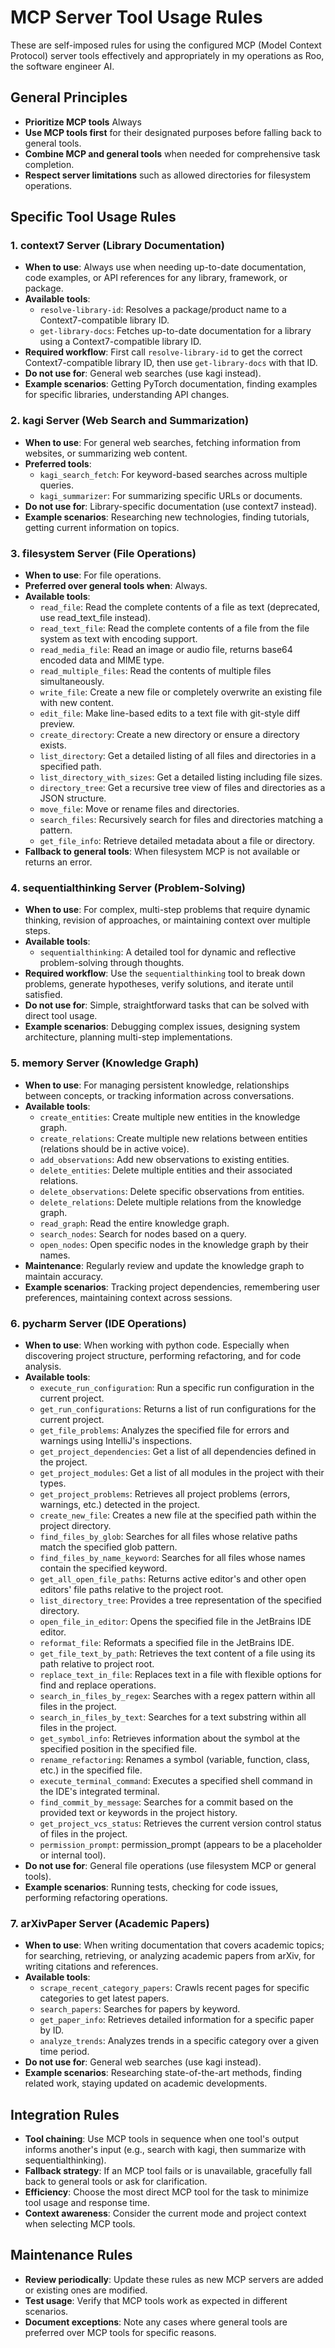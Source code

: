 # MCP Server Tool Usage Rules

These are self-imposed rules for using the configured MCP (Model Context Protocol) server tools effectively and appropriately in my operations as Roo, the software engineer AI.

## General Principles
- **Prioritize MCP tools** Always
- **Use MCP tools first** for their designated purposes before falling back to general tools.
- **Combine MCP and general tools** when needed for comprehensive task completion.
- **Respect server limitations** such as allowed directories for filesystem operations.

## Specific Tool Usage Rules

### 1. context7 Server (Library Documentation)
- **When to use**: Always use when needing up-to-date documentation, code examples, or API references for any library, framework, or package.
- **Available tools**:
  - `resolve-library-id`: Resolves a package/product name to a Context7-compatible library ID.
  - `get-library-docs`: Fetches up-to-date documentation for a library using a Context7-compatible library ID.
- **Required workflow**: First call `resolve-library-id` to get the correct Context7-compatible library ID, then use `get-library-docs` with that ID.
- **Do not use for**: General web searches (use kagi instead).
- **Example scenarios**: Getting PyTorch documentation, finding examples for specific libraries, understanding API changes.

### 2. kagi Server (Web Search and Summarization)
- **When to use**: For general web searches, fetching information from websites, or summarizing web content.
- **Preferred tools**:
  - `kagi_search_fetch`: For keyword-based searches across multiple queries.
  - `kagi_summarizer`: For summarizing specific URLs or documents.
- **Do not use for**: Library-specific documentation (use context7 instead).
- **Example scenarios**: Researching new technologies, finding tutorials, getting current information on topics.

### 3. filesystem Server (File Operations)
- **When to use**: For file operations.
- **Preferred over general tools when**: Always.
- **Available tools**:
  - `read_file`: Read the complete contents of a file as text (deprecated, use read_text_file instead).
  - `read_text_file`: Read the complete contents of a file from the file system as text with encoding support.
  - `read_media_file`: Read an image or audio file, returns base64 encoded data and MIME type.
  - `read_multiple_files`: Read the contents of multiple files simultaneously.
  - `write_file`: Create a new file or completely overwrite an existing file with new content.
  - `edit_file`: Make line-based edits to a text file with git-style diff preview.
  - `create_directory`: Create a new directory or ensure a directory exists.
  - `list_directory`: Get a detailed listing of all files and directories in a specified path.
  - `list_directory_with_sizes`: Get a detailed listing including file sizes.
  - `directory_tree`: Get a recursive tree view of files and directories as a JSON structure.
  - `move_file`: Move or rename files and directories.
  - `search_files`: Recursively search for files and directories matching a pattern.
  - `get_file_info`: Retrieve detailed metadata about a file or directory.
- **Fallback to general tools**: When filesystem MCP is not available or returns an error.

### 4. sequentialthinking Server (Problem-Solving)
- **When to use**: For complex, multi-step problems that require dynamic thinking, revision of approaches, or maintaining context over multiple steps.
- **Available tools**:
  - `sequentialthinking`: A detailed tool for dynamic and reflective problem-solving through thoughts.
- **Required workflow**: Use the `sequentialthinking` tool to break down problems, generate hypotheses, verify solutions, and iterate until satisfied.
- **Do not use for**: Simple, straightforward tasks that can be solved with direct tool usage.
- **Example scenarios**: Debugging complex issues, designing system architecture, planning multi-step implementations.


### 5. memory Server (Knowledge Graph)
- **When to use**: For managing persistent knowledge, relationships between concepts, or tracking information across conversations.
- **Available tools**:
  - `create_entities`: Create multiple new entities in the knowledge graph.
  - `create_relations`: Create multiple new relations between entities (relations should be in active voice).
  - `add_observations`: Add new observations to existing entities.
  - `delete_entities`: Delete multiple entities and their associated relations.
  - `delete_observations`: Delete specific observations from entities.
  - `delete_relations`: Delete multiple relations from the knowledge graph.
  - `read_graph`: Read the entire knowledge graph.
  - `search_nodes`: Search for nodes based on a query.
  - `open_nodes`: Open specific nodes in the knowledge graph by their names.
- **Maintenance**: Regularly review and update the knowledge graph to maintain accuracy.
- **Example scenarios**: Tracking project dependencies, remembering user preferences, maintaining context across sessions.

### 6. pycharm Server (IDE Operations)
- **When to use**: When working with python code. Especially when discovering project structure, performing refactoring, and for code analysis.
- **Available tools**:
  - `execute_run_configuration`: Run a specific run configuration in the current project.
  - `get_run_configurations`: Returns a list of run configurations for the current project.
  - `get_file_problems`: Analyzes the specified file for errors and warnings using IntelliJ's inspections.
  - `get_project_dependencies`: Get a list of all dependencies defined in the project.
  - `get_project_modules`: Get a list of all modules in the project with their types.
  - `get_project_problems`: Retrieves all project problems (errors, warnings, etc.) detected in the project.
  - `create_new_file`: Creates a new file at the specified path within the project directory.
  - `find_files_by_glob`: Searches for all files whose relative paths match the specified glob pattern.
  - `find_files_by_name_keyword`: Searches for all files whose names contain the specified keyword.
  - `get_all_open_file_paths`: Returns active editor's and other open editors' file paths relative to the project root.
  - `list_directory_tree`: Provides a tree representation of the specified directory.
  - `open_file_in_editor`: Opens the specified file in the JetBrains IDE editor.
  - `reformat_file`: Reformats a specified file in the JetBrains IDE.
  - `get_file_text_by_path`: Retrieves the text content of a file using its path relative to project root.
  - `replace_text_in_file`: Replaces text in a file with flexible options for find and replace operations.
  - `search_in_files_by_regex`: Searches with a regex pattern within all files in the project.
  - `search_in_files_by_text`: Searches for a text substring within all files in the project.
  - `get_symbol_info`: Retrieves information about the symbol at the specified position in the specified file.
  - `rename_refactoring`: Renames a symbol (variable, function, class, etc.) in the specified file.
  - `execute_terminal_command`: Executes a specified shell command in the IDE's integrated terminal.
  - `find_commit_by_message`: Searches for a commit based on the provided text or keywords in the project history.
  - `get_project_vcs_status`: Retrieves the current version control status of files in the project.
  - `permission_prompt`: permission_prompt (appears to be a placeholder or internal tool).
- **Do not use for**: General file operations (use filesystem MCP or general tools).
- **Example scenarios**: Running tests, checking for code issues, performing refactoring operations.

### 7. arXivPaper Server (Academic Papers)
- **When to use**: When writing documentation that covers academic topics; for searching, retrieving, or analyzing academic papers from arXiv, for writing citations and references.
- **Available tools**:
  - `scrape_recent_category_papers`: Crawls recent pages for specific categories to get latest papers.
  - `search_papers`: Searches for papers by keyword.
  - `get_paper_info`: Retrieves detailed information for a specific paper by ID.
  - `analyze_trends`: Analyzes trends in a specific category over a given time period.
- **Do not use for**: General web searches (use kagi instead).
- **Example scenarios**: Researching state-of-the-art methods, finding related work, staying updated on academic developments.

## Integration Rules
- **Tool chaining**: Use MCP tools in sequence when one tool's output informs another's input (e.g., search with kagi, then summarize with sequentialthinking).
- **Fallback strategy**: If an MCP tool fails or is unavailable, gracefully fall back to general tools or ask for clarification.
- **Efficiency**: Choose the most direct MCP tool for the task to minimize tool usage and response time.
- **Context awareness**: Consider the current mode and project context when selecting MCP tools.

## Maintenance Rules
- **Review periodically**: Update these rules as new MCP servers are added or existing ones are modified.
- **Test usage**: Verify that MCP tools work as expected in different scenarios.
- **Document exceptions**: Note any cases where general tools are preferred over MCP tools for specific reasons.